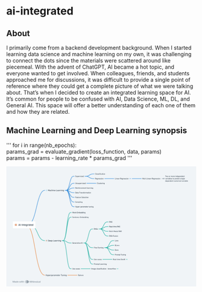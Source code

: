# ai-integrated
## About
I primarily come from a backend development background. When I started learning data science and machine learning on my own, it was challenging to connect the dots since the materials were scattered around like piecemeal. With the advent of ChatGPT, AI became a hot topic, and everyone wanted to get involved. When colleagues, friends, and students approached me for discussions, it was difficult to provide a single point of reference where they could get a complete picture of what we were talking about. That’s when I decided to create an integrated learning space for AI. It’s common for people to be confused with AI, Data Science, ML, DL, and General AI. This space will offer a better understanding of each one of them and how they are related.

## Machine Learning and Deep Learning synopsis 

'''
for i in range(nb_epochs):   
    params_grad = evaluate_gradient(loss_function, data, params)           
    params = params - learning_rate * params_grad
'''

![Alt Text](assets/AI-Integrated.png)